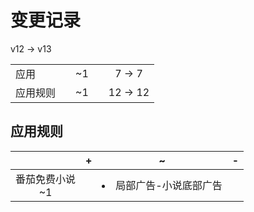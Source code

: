 # 变更记录

v12 -> v13

||||||
|-|:-:|:-:|:-:|:-:|
|应用||~1||7 -> 7|
|应用规则||~1||12 -> 12|

## 应用规则

||+|~|-|
|:-:|-|-|-|
|番茄免费小说<br>~1||<li>局部广告-小说底部广告||
